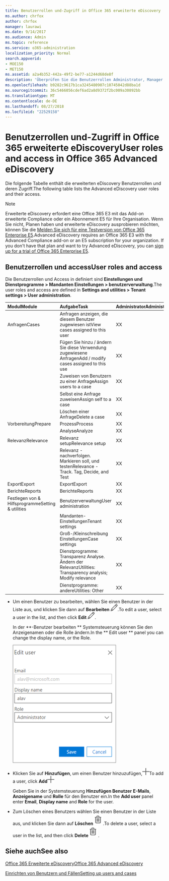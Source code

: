 ```yaml
---
title: Benutzerrollen und-Zugriff in Office 365 erweiterte eDiscovery
ms.author: chrfox
author: chrfox
manager: laurawi
ms.date: 9/14/2017
ms.audience: Admin
ms.topic: reference
ms.service: o365-administration
localization_priority: Normal
search.appverid:
- MOE150
- MET150
ms.assetid: a2a4b352-442a-49f2-be77-a1244d68de8f
description: 'Überprüfen Sie die Benutzerrollen Administrator, Manager und Reviewer und deren Zugriff auf die Module und Aufgaben in Office 365 erweiterte eDiscovery. '
ms.openlocfilehash: b9282c9617b1ca3245480907c10745042d88ba1d
ms.sourcegitcommit: 36c5466056cdef6ad2a8d9372f2bc009a30892bb
ms.translationtype: MT
ms.contentlocale: de-DE
ms.lasthandoff: 08/27/2018
ms.locfileid: "22529158"
---
```

# <a name="user-roles-and-access-in-office-365-advanced-ediscovery"></a><span data-ttu-id="685bf-103">Benutzerrollen und-Zugriff in Office 365 erweiterte eDiscovery</span><span class="sxs-lookup"><span data-stu-id="685bf-103">User roles and access in Office 365 Advanced eDiscovery</span></span>

<span data-ttu-id="685bf-104">Die folgende Tabelle enthält die erweiterten eDiscovery Benutzerrollen und deren Zugriff.</span><span class="sxs-lookup"><span data-stu-id="685bf-104">The following table lists the Advanced eDiscovery user roles and their access.</span></span>
  
> [!NOTE]
> <span data-ttu-id="685bf-p101">Erweiterte eDiscovery erfordert eine Office 365 E3 mit das Add-on erweiterte Compliance oder ein Abonnement E5 für Ihre Organisation. Wenn Sie nicht, Planen haben und erweiterte eDiscovery ausprobieren möchten, können Sie die [Melden Sie sich für eine Testversion von Office 365 Enterprise E5](https://go.microsoft.com/fwlink/p/?LinkID=698279).</span><span class="sxs-lookup"><span data-stu-id="685bf-p101">Advanced eDiscovery requires an Office 365 E3 with the Advanced Compliance add-on or an E5 subscription for your organization. If you don't have that plan and want to try Advanced eDiscovery, you can [sign up for a trial of Office 365 Enterprise E5](https://go.microsoft.com/fwlink/p/?LinkID=698279).</span></span> 
  
## <a name="user-roles-and-access"></a><span data-ttu-id="685bf-107">Benutzerrollen und access</span><span class="sxs-lookup"><span data-stu-id="685bf-107">User roles and access</span></span>

<span data-ttu-id="685bf-108">Die Benutzerrollen und Access in definiert sind **Einstellungen und Dienstprogramme \> Mandanten Einstellungen \> benutzerverwaltung**.</span><span class="sxs-lookup"><span data-stu-id="685bf-108">The user roles and access are defined in **Settings and utilities \> Tenant settings \> User administration**.</span></span>
  
|<span data-ttu-id="685bf-109">**Modul**</span><span class="sxs-lookup"><span data-stu-id="685bf-109">**Module**</span></span>|<span data-ttu-id="685bf-110">**Aufgabe**</span><span class="sxs-lookup"><span data-stu-id="685bf-110">**Task**</span></span>|<span data-ttu-id="685bf-111">**Administrator**</span><span class="sxs-lookup"><span data-stu-id="685bf-111">**Administrator**</span></span>|<span data-ttu-id="685bf-112">**Manager**</span><span class="sxs-lookup"><span data-stu-id="685bf-112">**Manager**</span></span>|<span data-ttu-id="685bf-113">**Reviewer**</span><span class="sxs-lookup"><span data-stu-id="685bf-113">**Reviewer**</span></span>|
|:-----|:-----|:-----|:-----|:-----|
|<span data-ttu-id="685bf-114">Anfragen</span><span class="sxs-lookup"><span data-stu-id="685bf-114">Cases</span></span>  <br/> | <span data-ttu-id="685bf-115">Anfragen anzeigen, die diesem Benutzer zugewiesen ist</span><span class="sxs-lookup"><span data-stu-id="685bf-115">View cases assigned to this user</span></span>  <br/> |<span data-ttu-id="685bf-116">X</span><span class="sxs-lookup"><span data-stu-id="685bf-116">X</span></span>  <br/> |<span data-ttu-id="685bf-117">X</span><span class="sxs-lookup"><span data-stu-id="685bf-117">X</span></span>  <br/> |<span data-ttu-id="685bf-118">X</span><span class="sxs-lookup"><span data-stu-id="685bf-118">X</span></span>  <br/> |
|| <span data-ttu-id="685bf-119">Fügen Sie hinzu / ändern Sie diese Verwendung zugewiesene Anfragen</span><span class="sxs-lookup"><span data-stu-id="685bf-119">Add / modify cases assigned to this use</span></span>  <br/> |<span data-ttu-id="685bf-120">X</span><span class="sxs-lookup"><span data-stu-id="685bf-120">X</span></span>  <br/> |<span data-ttu-id="685bf-121">X</span><span class="sxs-lookup"><span data-stu-id="685bf-121">X</span></span>  <br/> ||
|| <span data-ttu-id="685bf-122">Zuweisen von Benutzern zu einer Anfrage</span><span class="sxs-lookup"><span data-stu-id="685bf-122">Assign users to a case</span></span>  <br/> |<span data-ttu-id="685bf-123">X</span><span class="sxs-lookup"><span data-stu-id="685bf-123">X</span></span>  <br/> |<span data-ttu-id="685bf-124">X</span><span class="sxs-lookup"><span data-stu-id="685bf-124">X</span></span>  <br/> ||
|| <span data-ttu-id="685bf-125">Selbst eine Anfrage zuweisen</span><span class="sxs-lookup"><span data-stu-id="685bf-125">Assign self to a case</span></span>  <br/> |<span data-ttu-id="685bf-126">X</span><span class="sxs-lookup"><span data-stu-id="685bf-126">X</span></span>  <br/> |||
||<span data-ttu-id="685bf-127">Löschen einer Anfrage</span><span class="sxs-lookup"><span data-stu-id="685bf-127">Delete a case</span></span>  <br/> |<span data-ttu-id="685bf-128">X</span><span class="sxs-lookup"><span data-stu-id="685bf-128">X</span></span>  <br/> |||
|<span data-ttu-id="685bf-129">Vorbereitung</span><span class="sxs-lookup"><span data-stu-id="685bf-129">Prepare</span></span>  <br/> |<span data-ttu-id="685bf-130">Prozess</span><span class="sxs-lookup"><span data-stu-id="685bf-130">Process</span></span>  <br/> |<span data-ttu-id="685bf-131">X</span><span class="sxs-lookup"><span data-stu-id="685bf-131">X</span></span>  <br/> |<span data-ttu-id="685bf-132">X</span><span class="sxs-lookup"><span data-stu-id="685bf-132">X</span></span>  <br/> ||
||<span data-ttu-id="685bf-133">Analyse</span><span class="sxs-lookup"><span data-stu-id="685bf-133">Analyze</span></span>  <br/> |<span data-ttu-id="685bf-134">X</span><span class="sxs-lookup"><span data-stu-id="685bf-134">X</span></span>  <br/> |<span data-ttu-id="685bf-135">X</span><span class="sxs-lookup"><span data-stu-id="685bf-135">X</span></span>  <br/> ||
|<span data-ttu-id="685bf-136">Relevanz</span><span class="sxs-lookup"><span data-stu-id="685bf-136">Relevance</span></span>  <br/> |<span data-ttu-id="685bf-137">Relevanz setup</span><span class="sxs-lookup"><span data-stu-id="685bf-137">Relevance setup</span></span>  <br/> |<span data-ttu-id="685bf-138">X</span><span class="sxs-lookup"><span data-stu-id="685bf-138">X</span></span>  <br/> |<span data-ttu-id="685bf-139">X</span><span class="sxs-lookup"><span data-stu-id="685bf-139">X</span></span>  <br/> ||
||<span data-ttu-id="685bf-140">Relevanz - nachverfolgen. Markieren soll, und testen</span><span class="sxs-lookup"><span data-stu-id="685bf-140">Relevance - Track. Tag, Decide, and Test</span></span>  <br/> |<span data-ttu-id="685bf-141">X</span><span class="sxs-lookup"><span data-stu-id="685bf-141">X</span></span>  <br/> |<span data-ttu-id="685bf-142">X</span><span class="sxs-lookup"><span data-stu-id="685bf-142">X</span></span>  <br/> |<span data-ttu-id="685bf-143">X</span><span class="sxs-lookup"><span data-stu-id="685bf-143">X</span></span>  <br/> |
|<span data-ttu-id="685bf-144">Export</span><span class="sxs-lookup"><span data-stu-id="685bf-144">Export</span></span>  <br/> |<span data-ttu-id="685bf-145">Export</span><span class="sxs-lookup"><span data-stu-id="685bf-145">Export</span></span>  <br/> |<span data-ttu-id="685bf-146">X</span><span class="sxs-lookup"><span data-stu-id="685bf-146">X</span></span>  <br/> |<span data-ttu-id="685bf-147">X</span><span class="sxs-lookup"><span data-stu-id="685bf-147">X</span></span>  <br/> ||
|<span data-ttu-id="685bf-148">Berichte</span><span class="sxs-lookup"><span data-stu-id="685bf-148">Reports</span></span>  <br/> |<span data-ttu-id="685bf-149">Berichte</span><span class="sxs-lookup"><span data-stu-id="685bf-149">Reports</span></span>  <br/> |<span data-ttu-id="685bf-150">X</span><span class="sxs-lookup"><span data-stu-id="685bf-150">X</span></span>  <br/> |<span data-ttu-id="685bf-151">X</span><span class="sxs-lookup"><span data-stu-id="685bf-151">X</span></span>  <br/> ||
|<span data-ttu-id="685bf-152">Festlegen von &amp; Hilfsprogramme</span><span class="sxs-lookup"><span data-stu-id="685bf-152">Setting &amp; utilities</span></span>  <br/> |<span data-ttu-id="685bf-153">Benutzerverwaltung</span><span class="sxs-lookup"><span data-stu-id="685bf-153">User administration</span></span>  <br/> |<span data-ttu-id="685bf-154">X</span><span class="sxs-lookup"><span data-stu-id="685bf-154">X</span></span>  <br/> |||
||<span data-ttu-id="685bf-155">Mandanten-Einstellungen</span><span class="sxs-lookup"><span data-stu-id="685bf-155">Tenant settings</span></span>  <br/> |<span data-ttu-id="685bf-156">X</span><span class="sxs-lookup"><span data-stu-id="685bf-156">X</span></span>  <br/> |||
||<span data-ttu-id="685bf-157">Groß-/Kleinschreibung Einstellungen</span><span class="sxs-lookup"><span data-stu-id="685bf-157">Case settings</span></span>  <br/> |<span data-ttu-id="685bf-158">X</span><span class="sxs-lookup"><span data-stu-id="685bf-158">X</span></span>  <br/> |<span data-ttu-id="685bf-159">X</span><span class="sxs-lookup"><span data-stu-id="685bf-159">X</span></span>  <br/> ||
||<span data-ttu-id="685bf-160">Dienstprogramme: Transparenz Analyse. Ändern der Relevanz</span><span class="sxs-lookup"><span data-stu-id="685bf-160">Utilities: Transparency analysis; Modify relevance</span></span>  <br/> |<span data-ttu-id="685bf-161">X</span><span class="sxs-lookup"><span data-stu-id="685bf-161">X</span></span>  <br/> |<span data-ttu-id="685bf-162">X</span><span class="sxs-lookup"><span data-stu-id="685bf-162">X</span></span>  <br/> |<span data-ttu-id="685bf-163">X</span><span class="sxs-lookup"><span data-stu-id="685bf-163">X</span></span>  <br/> |
||<span data-ttu-id="685bf-164">Dienstprogramme: andere</span><span class="sxs-lookup"><span data-stu-id="685bf-164">Utilities: Other</span></span>  <br/> |<span data-ttu-id="685bf-165">X</span><span class="sxs-lookup"><span data-stu-id="685bf-165">X</span></span>  <br/> |<span data-ttu-id="685bf-166">X</span><span class="sxs-lookup"><span data-stu-id="685bf-166">X</span></span>  <br/> ||
   
- <span data-ttu-id="685bf-167">Um einen Benutzer zu bearbeiten, wählen Sie einen Benutzer in der Liste aus, und klicken Sie dann auf **Bearbeiten** ![Bearbeitungssymbol](media/3d613660-7602-4df2-bdb9-14e9ca2f9cf2.png).</span><span class="sxs-lookup"><span data-stu-id="685bf-167">To edit a user, select a user in the list, and then click **Edit** ![Edit icon](media/3d613660-7602-4df2-bdb9-14e9ca2f9cf2.png).</span></span>
    
    <span data-ttu-id="685bf-168">In der **-Benutzer bearbeiten ** Systemsteuerung können Sie den Anzeigenamen oder die Rolle ändern.</span><span class="sxs-lookup"><span data-stu-id="685bf-168">In the ** Edit user ** panel you can change the display name, or the Role.</span></span> 
    
    ![Screnn Screenshot der Bearbeitungsbereich für Benutzer in der Benutzerverwaltung](media/a939f86b-9c88-4543-a560-6d33a9af90f9.png)
  
- <span data-ttu-id="685bf-170">Klicken Sie auf **Hinzufügen**, um einen Benutzer hinzuzufügen,![Symbol hinzufügen](media/c2dd8b3a-5a22-412c-a7fa-143f5b2b5612.png)</span><span class="sxs-lookup"><span data-stu-id="685bf-170">To add a user, click **Add**![add icon](media/c2dd8b3a-5a22-412c-a7fa-143f5b2b5612.png)</span></span>
  
    <span data-ttu-id="685bf-171">Geben Sie in der Systemsteuerung **Hinzufügen Benutzer** **E-Mails**, **Anzeigename** und **Rolle** für den Benutzer ein.</span><span class="sxs-lookup"><span data-stu-id="685bf-171">In the **Add user** panel enter **Email**, **Display name** and **Role** for the user.</span></span> 
    
- <span data-ttu-id="685bf-172">Zum Löschen eines Benutzers wählen Sie einen Benutzer in der Liste aus, und klicken Sie dann auf **Löschen**![Löschsymbol](media/87565fbb-5147-4f22-9ed7-1c18ce664392.png).</span><span class="sxs-lookup"><span data-stu-id="685bf-172">To delete a user, select a user in the list, and then click **Delete**![Delete icon](media/87565fbb-5147-4f22-9ed7-1c18ce664392.png).</span></span>
    
## <a name="see-also"></a><span data-ttu-id="685bf-173">Siehe auch</span><span class="sxs-lookup"><span data-stu-id="685bf-173">See also</span></span>

[<span data-ttu-id="685bf-174">Office 365 Erweiterte eDiscovery</span><span class="sxs-lookup"><span data-stu-id="685bf-174">Office 365 Advanced eDiscovery</span></span>](office-365-advanced-ediscovery.md)
  
[<span data-ttu-id="685bf-175">Einrichten von Benutzern und Fällen</span><span class="sxs-lookup"><span data-stu-id="685bf-175">Setting up users and cases</span></span>](set-up-users-and-cases-in-advanced-ediscovery.md)

